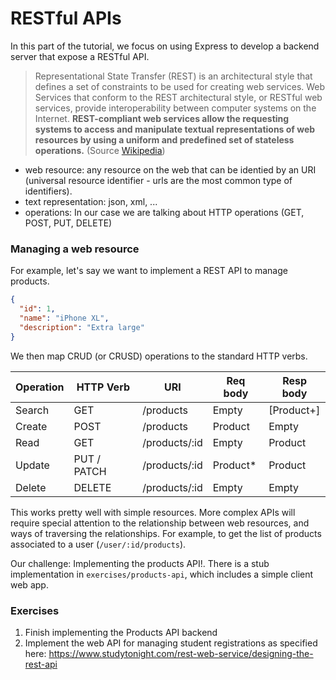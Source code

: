 # RESTful APIs

In this part of the tutorial, we focus on using Express to develop a backend server that expose a RESTful API.

>Representational State Transfer (REST) is an architectural style that defines a set of constraints to be used for creating web services. Web Services that conform to the REST architectural style, or RESTful web services, provide interoperability between computer systems on the Internet. **REST-compliant web services allow the requesting systems to access and manipulate textual representations of web resources by using a uniform and predefined set of stateless operations.**  (Source [Wikipedia](https://en.wikipedia.org/wiki/Representational_state_transfer))

- web resource: any resource on the web that can be identied by an URI (universal resource identifier - urls are the most common type of identifiers).
- text representation: json, xml, ...
- operations: In our case we are talking about HTTP operations (GET, POST, PUT, DELETE)

### Managing a web resource

For example, let's say we want to implement a REST API to manage products.

```json
{
  "id": 1,
  "name": "iPhone XL",
  "description": "Extra large"
}
```

We then map CRUD (or CRUSD) operations to the standard HTTP verbs.

| Operation | HTTP Verb   | URI           | Req body  | Resp body  |
| --------- | ----------- | ------------- | --------- | ---------- |
| Search    | GET         | /products     | Empty     | [Product+] |
| Create    | POST        | /products     | Product   | Empty      |
| Read      | GET         | /products/:id | Empty     | Product    |
| Update    | PUT / PATCH | /products/:id | Product\* | Product    |
| Delete    | DELETE      | /products/:id | Empty     | Empty      |

This works pretty well with simple resources. More complex APIs will require special attention to the relationship between web resources, and ways of traversing the relationships. For example, to get the list of products associated to a user (`/user/:id/products`).

Our challenge: Implementing the products API!. There is a stub implementation in `exercises/products-api`, which includes a simple client web app.

### Exercises

1. Finish implementing the Products API backend
2. Implement the web API for managing student registrations as specified here: https://www.studytonight.com/rest-web-service/designing-the-rest-api